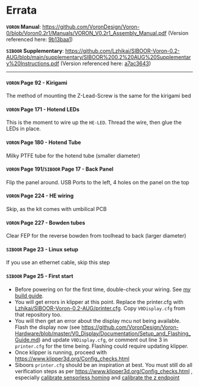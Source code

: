 # Errata

**`VORON` Manual**: <https://github.com/VoronDesign/Voron-0/blob/Voron0.2r1/Manuals/VORON_V0.2r1_Assembly_Manual.pdf> (Version referenced here: [9b13baa1](https://github.com/VoronDesign/Voron-0/blob/9b13baa1806497ae7a028f273a8d9d4273fbc3ef/Manuals/VORON_V0.2r1_Assembly_Manual.pdf))

**`SIBOOR` Supplementary**: <https://github.com/Lzhikai/SIBOOR-Voron-0.2-AUG/blob/main/supplementary/SIBOOR%200.2%20AUG%20Supplementary%20Instructions.pdf> (Version referenced here: [a7ac3643](https://github.com/Lzhikai/SIBOOR-Voron-0.2-AUG/blob/a7ac3643d21dcb62dc93d0c126f8b84060b94258/supplementary/SIBOOR%200.2%20AUG%20Supplementary%20Instructions.pdf))

---

#### `VORON` Page 92 - Kirigami

The method of mounting the Z-Lead-Screw is the same for the kirigami bed

#### `VORON` Page 171 - Hotend LEDs

This is the moment to wire up the `HE-LED`. Thread the wire, then glue the LEDs in place.

#### `VORON` Page 180 - Hotend Tube

Milky PTFE tube for the hotend tube (smaller diameter)

#### `VORON` Page 191/`SIBOOR` Page 17 - Back Panel

Flip the panel around. USB Ports to the left, 4 holes on the panel on the top

#### `VORON` Page 224 - HE wiring

Skip, as the kit comes with umbilical PCB

#### `VORON` Page 227 - Bowden tubes

Clear FEP for the reverse bowden from toolhead to back (larger diameter)

#### `SIBOOR` Page 23 - Linux setup

If you use an ethernet cable, skip this step

#### `SIBOOR` Page 25 - First start

- Before powering on for the first time, double-check your wiring. See [my build guide](../../guides/build_guide.md).
- You will get errors in klipper at this point. Replace the printer.cfg with [Lzhikai/SIBOOR-Voron-0.2-AUG/printer.cfg](https://github.com/Lzhikai/SIBOOR-Voron-0.2-AUG/blob/main/printer.cfg). Copy `V0Display.cfg` from that repository too.
- You will then get an error about the display mcu not being available. Flash the display now (see <https://github.com/VoronDesign/Voron-Hardware/blob/master/V0_Display/Documentation/Setup_and_Flashing_Guide.md>) and update `V0Display.cfg`, or comment out line 3 in `printer.cfg` for the time being. Flashing could require updating klipper.
- Once klipper is running, proceed with <https://www.klipper3d.org/Config_checks.html>
- Siboors `printer.cfg` should be an inspiration at best. You must still do all verification steps as per https://www.klipper3d.org/Config_checks.html , especially [calibrate sensorless homing](https://www.klipper3d.org/TMC_Drivers.html#sensorless-homing) and [calibrate the z endpoint](./calibrating_z_height.md)
